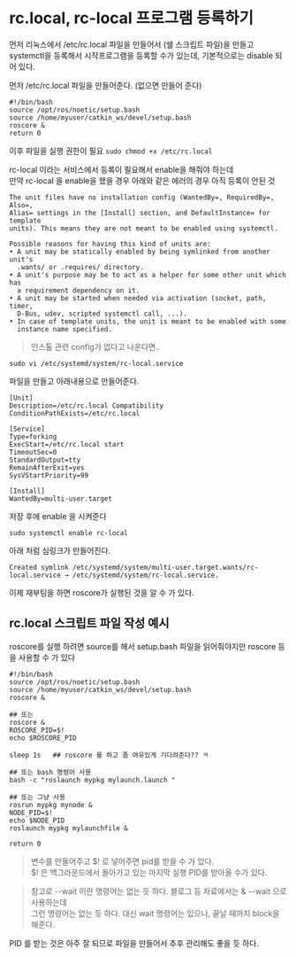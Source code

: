 # rc.local, rc-local 프로그램 등록하기

먼저 리눅스에서 /etc/rc.local 파일을 만들어서 (쉘 스크립트 파일)을 만들고   
systemctl을 등록해서 시작프로그램을 등록할 수가 있는데, 기본적으로는 disable 되어 있다.

먼저 /etc/rc.local 파일을 만들어준다. (없으면 만들어 준다)

```shell
#!/bin/bash
source /opt/ros/noetic/setup.bash
source /home/myuser/catkin_ws/devel/setup.bash
roscore &
return 0
```

이후 파일을 실행 권한이 필요
`sudo chmod +x /etc/rc.local`

rc-local 이라는 서비스에서 등록이 필요해서 enable을 해줘야 하는데   
만약 rc-local 을 enable을 했을 경우 
아래와 같은 에러의 경우 아직 등록이 안된 것

```
The unit files have no installation config (WantedBy=, RequiredBy=, Also=,
Alias= settings in the [Install] section, and DefaultInstance= for template
units). This means they are not meant to be enabled using systemctl.
 
Possible reasons for having this kind of units are:
• A unit may be statically enabled by being symlinked from another unit's
  .wants/ or .requires/ directory.
• A unit's purpose may be to act as a helper for some other unit which has
  a requirement dependency on it.
• A unit may be started when needed via activation (socket, path, timer,
  D-Bus, udev, scripted systemctl call, ...).
• In case of template units, the unit is meant to be enabled with some
  instance name specified.

```

> 인스톨 관련 config가 없다고 나온다면..


```
sudo vi /etc/systemd/system/rc-local.service
```

파일을 만들고 아래내용으로 만들어준다.

```shell
[Unit]
Description=/etc/rc.local Compatibility
ConditionPathExists=/etc/rc.local

[Service]
Type=forking
ExecStart=/etc/rc.local start
TimeoutSec=0
StandardOutput=tty
RemainAfterExit=yes
SysVStartPriority=99

[Install]
WantedBy=multi-user.target
```

저장 후에 enable 을 시켜준다 
```
sudo systemctl enable rc-local
```

아래 처럼 심링크가 만들어진다.
```
Created symlink /etc/systemd/system/multi-user.target.wants/rc-local.service → /etc/systemd/system/rc-local.service.
```


이제 재부팅을 하면 roscore가 실행된 것을 알 수 가 있다.


## rc.local 스크립트 파일 작성 예시

roscore를 실행 하려면 source를 해서 setup.bash 파일을 읽어줘야지만 roscore 등을 사용할 수 가 있다

```shell
#!/bin/bash
source /opt/ros/noetic/setup.bash
source /home/myuser/catkin_ws/devel/setup.bash
roscore &

## 또는 
roscore &
ROSCORE_PID=$!
echo $ROSCORE_PID

sleep 1s   ## roscore 를 하고 좀 여유있게 기다려준다?? ㅋ 

## 또는 bash 명령어 사용
bash -c "roslaunch mypkg mylaunch.launch "

## 또는 그냥 사용
rosrun mypkg mynode &
NODE_PID=$!
echo $NODE_PID
roslaunch mypkg mylaunchfile &

return 0
```

> 변수를 만들어주고 $! 로 넣어주면 pid를 받을 수 가 있다.   
$! 은 백그라운드에서 돌아가고 있는 마지막 실행 PID를 받아올 수가 있다.  

> 참고로 --wait 이란 명령어는 없는 듯 하다. 블로그 등 자료에서는  & --wait 으로 사용하는데  
그런 명령어는 없는 듯 하다. 대신 wait 명령어는 있으나, 끝날 때까지 block을 해준다.


PID 를 받는 것은 아주 잘 되므로 파일을 만들어서 추후 관리해도 좋을 듯 하다.












